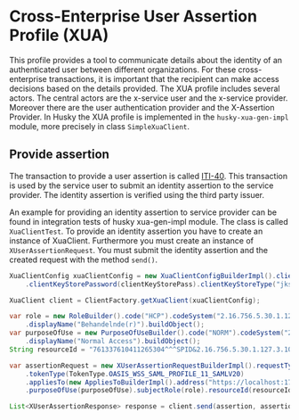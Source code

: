# Cross-Enterprise User Assertion Profile (XUA)

This profile provides a tool to communicate details about the identity of an authenticated user between different organizations. For these cross-enterprise transactions, it is important that the recipient can make access decisions based on the details provided. The XUA profile includes several actors. The central actors are the x-service user and the x-service provider. Moreover there are the user authentication provider and the X-Assertion Provider.
In Husky the XUA profile is implemented in the `husky-xua-gen-impl` module, more precisely in class `SimpleXuaClient`.

## Provide assertion

The transaction to provide a user assertion is called [ITI-40](<https://profiles.ihe.net/ITI/TF/Volume2/ITI-40.html>). This transaction is used by the service user to submit an identity assertion to the service provider. The identity assertion is verified using the third party issuer.

An example for providing an identity assertion to service provider can be found in integration tests of husky xua-gen-impl module. The class is called `XuaClientTest`. To provide an identity assertion you have to create an instance of XuaClient. Furthermore you must create an instance of `XUserAssertionRequest`. You must submit the identity assertion and the created request with the method `send()`.

```java
XuaClientConfig xuaClientConfig = new XuaClientConfigBuilderImpl().clientKeyStore(clientKeyStore)
    .clientKeyStorePassword(clientKeyStorePass).clientKeyStoreType("jks").url(urlToXua).create();

XuaClient client = ClientFactory.getXuaClient(xuaClientConfig);

var role = new RoleBuilder().code("HCP").codeSystem("2.16.756.5.30.1.127.3.10.6")
    .displayName("Behandelnde(r)").buildObject();
var purposeOfUse = new PurposeOfUseBuilder().code("NORM").codeSystem("2.16.756.5.30.1.127.3.10.6")
    .displayName("Normal Access").buildObject();
String resourceId = "761337610411265304^^^SPID&2.16.756.5.30.1.127.3.10.3&ISO";

var assertionRequest = new XUserAssertionRequestBuilderImpl().requestType(RequestType.WST_ISSUE)
    .tokenType(TokenType.OASIS_WSS_SAML_PROFILE_11_SAMLV20)
    .appliesTo(new AppliesToBuilderImpl().address("https://localhost:17001/services/iti18").create())
    .purposeOfUse(purposeOfUse).subjectRole(role).resourceId(resourceId).create();

List<XUserAssertionResponse> response = client.send(assertion, assertionRequest);

```

